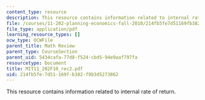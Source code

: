 ```yaml
---
content_type: resource
description: This resource contains information related to internal rate of return.
file: /courses/11-202-planning-economics-fall-2010/214fb5fe7d51169fb382f9b3d5273862_MIT11_202F10_rec2.pdf
file_type: application/pdf
learning_resource_types: []
ocw_type: OCWFile
parent_title: Math Review
parent_type: CourseSection
parent_uid: 5434cafa-77d8-f524-cbd5-94e9aaf797fa
resourcetype: Document
title: MIT11_202F10_rec2.pdf
uid: 214fb5fe-7d51-169f-b382-f9b3d5273862
---
```

This resource contains information related to internal rate of return.

